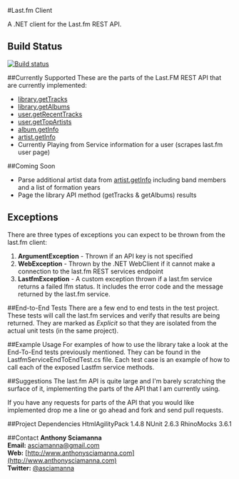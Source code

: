 #Last.fm Client

A .NET client for the Last.fm REST API.
## Build Status
[![Build status](https://ci.appveyor.com/api/projects/status/e703ayk1nydyngqm)](https://ci.appveyor.com/project/asciamanna/lastfmclient)

##Currently Supported
These are the parts of the Last.FM REST API that are currently implemented:  

* [library.getTracks](http://www.last.fm/api/show/library.getTracks "library.getTracks")
* [library.getAlbums](http://www.last.fm/api/show/library.getAlbums "library.getAlbums")
* [user.getRecentTracks](http://www.last.fm/api/show/user.getRecentTracks "user.getRecentTracks")
* [user.getTopArtists](http://http://www.last.fm/api/show/user.getTopArtists "user.getTopArtists")
* [album.getInfo](http://www.last.fm/api/show/album.getInfo  "album.getInfo")
* [artist.getInfo](http://www.last.fm/api/show/artist.getInfo "artist.getInfo")
* Currently Playing from Service information for a user (scrapes last.fm user page)

##Coming Soon
* Parse additional artist data from [artist.getInfo](http://www.last.fm/api/show/artist.getInfo "artist.getInfo") including band members and a list of formation years 
* Page the library API method (getTracks & getAlbums) results

## Exceptions
There are three types of exceptions you can expect to be thrown from the last.fm client:  
1. **ArgumentException** - Thrown if an API key is not specified  
2. **WebException** - Thrown by the .NET WebClient if it cannot make a connection to the last.fm REST services endpoint  
3. **LastfmException** - A custom exception thrown if a last.fm service returns a failed lfm status. It includes the error code and the message returned by the last.fm service.  

##End-to-End Tests
There are a few end to end tests in the test project. These tests will call the last.fm services and verify that results are being returned. They are marked as _Explicit_ so that they are isolated from the actual unit tests (in the same project).

##Example Usage
For examples of how to use the library take a look at the End-To-End tests previously mentioned. They can be found in the LastfmServiceEndToEndTest.cs file. Each test case is an
example of how to call each of the exposed Lastfm service methods.

##Suggestions
The last.fm API is quite large and I'm barely scratching the surface of it, implementing the parts of the API that I am currently using. 
<p>
If you have any requests for parts of the API that you would like implemented drop me a line or go ahead and fork and send pull requests.
</p>
##Project Dependencies
HtmlAgilityPack 1.4.8  
NUnit 2.6.3  
RhinoMocks 3.6.1

##Contact
**Anthony Sciamanna**
<br/>
**Email:** asciamanna@gmail.com  
**Web:** [http://www.anthonysciamanna.com](http://www.anthonysciamanna.com)  
**Twitter:** [@asciamanna](http://www.twitter.com/asciamanna)


